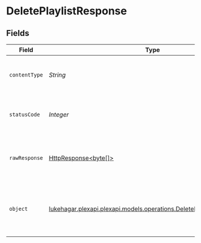 # DeletePlaylistResponse


## Fields

| Field                                                                                                                           | Type                                                                                                                            | Required                                                                                                                        | Description                                                                                                                     |
| ------------------------------------------------------------------------------------------------------------------------------- | ------------------------------------------------------------------------------------------------------------------------------- | ------------------------------------------------------------------------------------------------------------------------------- | ------------------------------------------------------------------------------------------------------------------------------- |
| `contentType`                                                                                                                   | *String*                                                                                                                        | :heavy_check_mark:                                                                                                              | HTTP response content type for this operation                                                                                   |
| `statusCode`                                                                                                                    | *Integer*                                                                                                                       | :heavy_check_mark:                                                                                                              | HTTP response status code for this operation                                                                                    |
| `rawResponse`                                                                                                                   | [HttpResponse<byte[]>](https://docs.oracle.com/en/java/javase/11/docs/api/java.net.http/java/net/http/HttpResponse.html)        | :heavy_check_mark:                                                                                                              | Raw HTTP response; suitable for custom response parsing                                                                         |
| `object`                                                                                                                        | [lukehagar.plexapi.plexapi.models.operations.DeletePlaylistResponseBody](../../models/operations/DeletePlaylistResponseBody.md) | :heavy_minus_sign:                                                                                                              | Unauthorized - Returned if the X-Plex-Token is missing from the header or query.                                                |